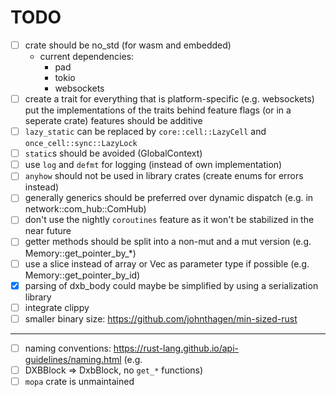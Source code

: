 # TODO

- [ ] crate should be no_std (for wasm and embedded)
  - current dependencies:
    - pad
    - tokio
    - websockets
- [ ] create a trait for everything that is platform-specific (e.g. websockets)
      put the implementations of the traits behind feature flags (or in a
      seperate crate) features should be additive
- [ ] `lazy_static` can be replaced by `core::cell::LazyCell` and
      `once_cell::sync::LazyLock`
- [ ] `static`s should be avoided (GlobalContext)
- [ ] use `log` and `defmt` for logging (instead of own implementation)
- [ ] `anyhow` should not be used in library crates (create enums for errors
      instead)
- [ ] generally generics should be preferred over dynamic dispatch (e.g. in
      network::com_hub::ComHub)
- [ ] don't use the nightly `coroutines` feature as it won't be stabilized in
      the near future
- [ ] getter methods should be split into a non-mut and a mut version (e.g.
      Memory::get_pointer_by_*)
- [ ] use a slice instead of array or Vec as parameter type if possible (e.g.
      Memory::get_pointer_by_id)
- [x] parsing of dxb_body could maybe be simplified by using a serialization
      library
- [ ] integrate clippy
- [ ] smaller binary size: https://github.com/johnthagen/min-sized-rust

---

- [ ] naming conventions: https://rust-lang.github.io/api-guidelines/naming.html
      (e.g.
- [ ] DXBBlock => DxbBlock, no `get_*` functions)
- [ ] `mopa` crate is unmaintained
